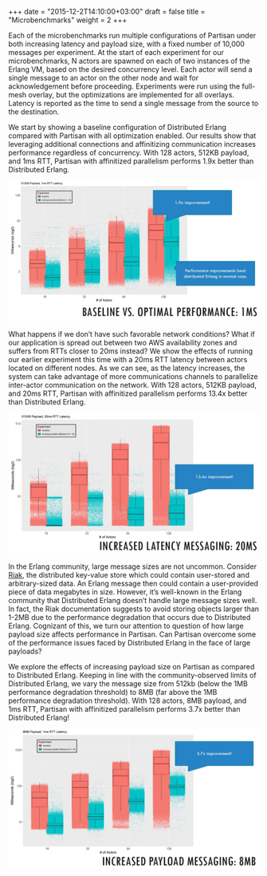 +++
date = "2015-12-2T14:10:00+03:00"
draft = false
title = "Microbenchmarks"
weight = 2
+++

Each of the microbenchmarks run multiple configurations of Partisan under
both increasing latency and payload size, with a fixed number of 10,000
messages per experiment. At the start of each experiment for our
microbenchmarks, N actors are spawned on each of two instances of the Erlang
VM, based on the desired concurrency level. Each actor will send a single
message to an actor on the other node and wait for acknowledgement before
proceeding. Experiments were run using the full-mesh overlay, but the
optimizations are implemented for all overlays. Latency is reported as the
time to send a single message from the source to the destination.

We start by showing a baseline configuration of Distributed Erlang compared
with Partisan with all optimization enabled. Our results show that leveraging
additional connections and affinitizing communication increases performance
regardless of concurrency. With 128 actors, 512KB payload, and 1ms RTT,
Partisan with affinitized parallelism performs 1.9x better than Distributed
Erlang.

<img src="img/microbenchmarks.JPG" alt="Microbenchmarks" class="graph" />

What happens if we don’t have such favorable network conditions? What if our
application is spread out between two AWS availability zones and suffers from
RTTs closer to 20ms instead? We show the effects of running our earlier
experiment this time with a 20ms RTT latency between actors located on
different nodes. As we can see, as the latency increases, the system can take
advantage of more communications channels to parallelize inter-actor
communication on the network. With 128 actors, 512KB payload, and 20ms RTT,
Partisan with affinitized parallelism performs 13.4x better than Distributed
Erlang.

<img src="img/microbenchmarks-highlatency.JPG" alt="Microbenchmarks: High Latency" class="graph" />

In the Erlang community, large message sizes are not uncommon. Consider
[Riak](http://www.github.com/basho/riak), the distributed key-value store
which could contain user-stored and arbitrary-sized data. An Erlang message
then could contain a user-provided piece of data megabytes in size. However,
it’s well-known in the Erlang community that Distributed Erlang doesn’t
handle large message sizes well. In fact, the Riak documentation suggests to
avoid storing objects larger than 1-2MB due to the performance degradation
that occurs due to Distributed Erlang. Cognizant of this, we turn our
attention to question of how large payload size affects performance in
Partisan. Can Partisan overcome some of the performance issues faced by
Distributed Erlang in the face of large payloads?

We explore the effects of increasing payload size on Partisan as compared to
Distributed Erlang. Keeping in line with the community-observed limits of
Distributed Erlang, we vary the message size from 512kb (below the 1MB
performance degradation threshold) to 8MB (far above the 1MB performance
degradation threshold). With 128 actors, 8MB payload, and 1ms RTT, Partisan
with affinitized parallelism performs 3.7x better than Distributed Erlang!

<img src="img/microbenchmarks-largepayload.JPG" alt="Microbenchmarks: Large Payload" class="graph" />